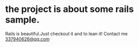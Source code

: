 # the project is about some rails sample.
Rails is beautiful.Just checkout it and to lean it!
Contact me 337940626@qq.com

